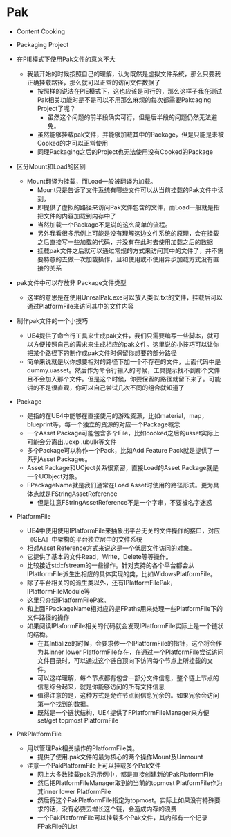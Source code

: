 # Pak
- Content Cooking
- Packaging Project

- 在PIE模式下使用Pak文件的意义不大
  - 我最开始的时候按照自己的理解，认为既然是虚拟文件系统，那么只要我正确挂载路径，那么就可以正常的访问文件数据了
    - 按照样的说法在PIE模式下，这也应该是可行的，那么这样子我在测试Pak相关功能时是不是可以不用那么麻烦的每次都需要Pakcaging Project了呢？
      - 虽然这个问题的前半段确实可行，但是后半段的问题仍然无法避免。
    - 虽然能够挂载pak文件，并能够加载其中的Package，但是只能是未被Cooked的才可以正常使用
    - 同理Packaging之后的Project也无法使用没有Cooked的Package

- 区分Mount和Load的区别
  - Mount翻译为挂载，而Load一般被翻译为加载。
    - Mount只是告诉了文件系统有哪些文件可以从当前挂载的Pak文件中读到，
    - 即提供了虚拟的路径来访问Pak文件包含的文件，而Load一般就是指把文件的内容加载到内存中了
    - 当然加载一个Package不是说的这么简单的流程。
    - 另外我看很多示例上可能是没有理解这边文件系统的原理，会在挂载之后直接写一些加载的代码，并没有在此时去使用加载之后的数据
    - 挂载pak文件之后就可以通过常规的方式来访问其中的文件了，并不需要特意的去做一次加载操作，且和使用或不使用异步加载方式没有直接的关系

- pak文件中可以存放非 Package文件类型
  - 这里的意思是在使用UnrealPak.exe可以放入类似.txt的文件，挂载后可以通过PlatformFile来访问其中的文件内容

- 制作pak文件的一个小技巧
  - UE4提供了命令行工具来生成pak文件，我们只需要编写一些脚本，就可以方便按照自己的需求来生成相应的pak文件。这里说的小技巧可以让你把某个路径下的制作成pak文件时保留你想要的部分路径
  - 简单来说就是以你想要相对的路径下加一个不存在的文件，上面代码中是dummy.uasset。然后作为命令行输入的时候，工具提示找不到那个文件且不会加入那个文件。但是这个时候，你要保留的路径就留下来了。可能讲的不是很直观，你可以自己尝试几次不同的组合就知道了

- Package
  - 是指的在UE4中能够在直接使用的游戏资源，比如material，map，blueprint等，每一个独立的资源的对应一个Package概念
  - 一个Asset Package可能包含多个File，比如cooked之后的usset实际上可能会分离出.uexp .ubulk等文件
  - 多个Package可以称作一个Pack，比如Add Feature Pack就是提供了一系列Asset Packages。
  - Asset Package和UOject关系很紧密，直接Load的Asset Package就是一个UObject对象。
  - FPackageName就是我们通常在Load Asset时使用的路径形式。更为具体点就是FStringAssetReference
    - 但是注意FStringAssetReference不是一个字串，不要被名字迷惑

- PlatformFile
  - UE4中使用使用IPlatformFile来抽象出平台无关的文件操作的接口，对应《GEA》中架构的平台独立层中的文件系统
  - 相对Asset Reference方式来说这是一个低层文件访问的对象。
  - 它提供了基本的文件Read，Write，Delete等等操作。
  - 比较接近std::fstream的一些操作。针对支持的各个平台都会从IPlatformFile派生出相应的具体实现的类，比如WidowsPlatformFile。
  - 除了平台相关的的派生类以外，还有IPlatformFilePak，IPlatformFileModule等
  - 这里只介绍IPlatformFilePak。
  - 和上面FPackageName相对应的是FPaths用来处理一些PlatformFile下的文件路径的操作
  - 如果阅读IPlaformFile相关的代码就会发现IPlatformFile实际上是一个链状的结构。
      - 在其Intialize的时候，会要求传一个IPlatformFile的指针，这个将会作为其inner lower PlatformFile存在，在通过一个PlatformFile尝试访问文件目录时，可以通过这个链自顶向下访问每个节点上所挂载的文件。
      - 可以这样理解，每个节点都有包含一部分文件信息，整个链上节点的信息综合起来，就是你能够访问的所有文件信息
      - 值得注意的是，这种方式是允许节点间信息冗余的。如果冗余会访问第一个找到的数据。
      - 既然是一个链状结构，UE4提供了FPlatformFileManager来方便set/get topmost PlatformFile
      
- PakPlatformFile
  - 用以管理Pak相关操作的PlatformFile类。
    - 提供了使用.pak文件的最为核心的两个操作Mount及Unmount
  - 注意一个PakPlatformFile上可以挂载多个Pak文件
    - 网上大多数挂载pak的示例中，都是直接创建新的PakPlatformFile
    - 然后把PlatformFileManager取到的当前的topmost PlatformFile作为其inner lower PlatformFile
    - 然后将这个PakPlatformFile指定为topmost。实际上如果没有特殊要求的话，没有必要去增长这个链，会造成内存的浪费
    - 一个PakPlatformFile可以挂载多个Pak文件，其内部有一个记录FPakFile的List
